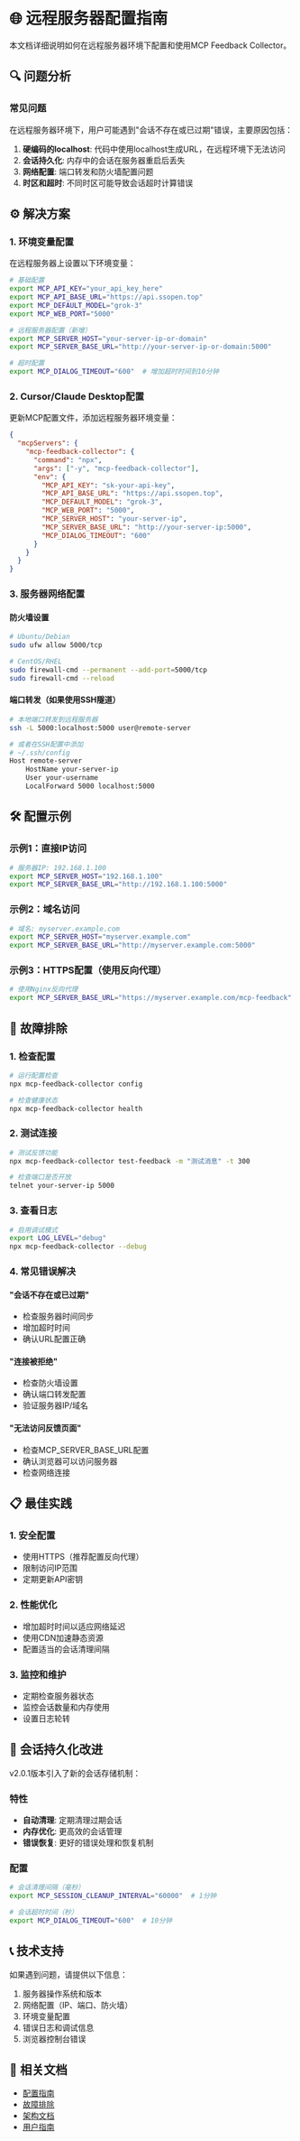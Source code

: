 # 🌐 远程服务器配置指南

本文档详细说明如何在远程服务器环境下配置和使用MCP Feedback Collector。

## 🔍 问题分析

### 常见问题
在远程服务器环境下，用户可能遇到"会话不存在或已过期"错误，主要原因包括：

1. **硬编码的localhost**: 代码中使用localhost生成URL，在远程环境下无法访问
2. **会话持久化**: 内存中的会话在服务器重启后丢失
3. **网络配置**: 端口转发和防火墙配置问题
4. **时区和超时**: 不同时区可能导致会话超时计算错误

## ⚙️ 解决方案

### 1. 环境变量配置

在远程服务器上设置以下环境变量：

```bash
# 基础配置
export MCP_API_KEY="your_api_key_here"
export MCP_API_BASE_URL="https://api.ssopen.top"
export MCP_DEFAULT_MODEL="grok-3"
export MCP_WEB_PORT="5000"

# 远程服务器配置（新增）
export MCP_SERVER_HOST="your-server-ip-or-domain"
export MCP_SERVER_BASE_URL="http://your-server-ip-or-domain:5000"

# 超时配置
export MCP_DIALOG_TIMEOUT="600"  # 增加超时时间到10分钟
```

### 2. Cursor/Claude Desktop配置

更新MCP配置文件，添加远程服务器环境变量：

```json
{
  "mcpServers": {
    "mcp-feedback-collector": {
      "command": "npx",
      "args": ["-y", "mcp-feedback-collector"],
      "env": {
        "MCP_API_KEY": "sk-your-api-key",
        "MCP_API_BASE_URL": "https://api.ssopen.top",
        "MCP_DEFAULT_MODEL": "grok-3",
        "MCP_WEB_PORT": "5000",
        "MCP_SERVER_HOST": "your-server-ip",
        "MCP_SERVER_BASE_URL": "http://your-server-ip:5000",
        "MCP_DIALOG_TIMEOUT": "600"
      }
    }
  }
}
```

### 3. 服务器网络配置

#### 防火墙设置
```bash
# Ubuntu/Debian
sudo ufw allow 5000/tcp

# CentOS/RHEL
sudo firewall-cmd --permanent --add-port=5000/tcp
sudo firewall-cmd --reload
```

#### 端口转发（如果使用SSH隧道）
```bash
# 本地端口转发到远程服务器
ssh -L 5000:localhost:5000 user@remote-server

# 或者在SSH配置中添加
# ~/.ssh/config
Host remote-server
    HostName your-server-ip
    User your-username
    LocalForward 5000 localhost:5000
```

## 🛠️ 配置示例

### 示例1：直接IP访问
```bash
# 服务器IP: 192.168.1.100
export MCP_SERVER_HOST="192.168.1.100"
export MCP_SERVER_BASE_URL="http://192.168.1.100:5000"
```

### 示例2：域名访问
```bash
# 域名: myserver.example.com
export MCP_SERVER_HOST="myserver.example.com"
export MCP_SERVER_BASE_URL="http://myserver.example.com:5000"
```

### 示例3：HTTPS配置（使用反向代理）
```bash
# 使用Nginx反向代理
export MCP_SERVER_BASE_URL="https://myserver.example.com/mcp-feedback"
```

## 🔧 故障排除

### 1. 检查配置
```bash
# 运行配置检查
npx mcp-feedback-collector config

# 检查健康状态
npx mcp-feedback-collector health
```

### 2. 测试连接
```bash
# 测试反馈功能
npx mcp-feedback-collector test-feedback -m "测试消息" -t 300

# 检查端口是否开放
telnet your-server-ip 5000
```

### 3. 查看日志
```bash
# 启用调试模式
export LOG_LEVEL="debug"
npx mcp-feedback-collector --debug
```

### 4. 常见错误解决

#### "会话不存在或已过期"
- 检查服务器时间同步
- 增加超时时间
- 确认URL配置正确

#### "连接被拒绝"
- 检查防火墙设置
- 确认端口转发配置
- 验证服务器IP/域名

#### "无法访问反馈页面"
- 检查MCP_SERVER_BASE_URL配置
- 确认浏览器可以访问服务器
- 检查网络连接

## 📋 最佳实践

### 1. 安全配置
- 使用HTTPS（推荐配置反向代理）
- 限制访问IP范围
- 定期更新API密钥

### 2. 性能优化
- 增加超时时间以适应网络延迟
- 使用CDN加速静态资源
- 配置适当的会话清理间隔

### 3. 监控和维护
- 定期检查服务器状态
- 监控会话数量和内存使用
- 设置日志轮转

## 🔄 会话持久化改进

v2.0.1版本引入了新的会话存储机制：

### 特性
- **自动清理**: 定期清理过期会话
- **内存优化**: 更高效的会话管理
- **错误恢复**: 更好的错误处理和恢复机制

### 配置
```bash
# 会话清理间隔（毫秒）
export MCP_SESSION_CLEANUP_INTERVAL="60000"  # 1分钟

# 会话超时时间（秒）
export MCP_DIALOG_TIMEOUT="600"  # 10分钟
```

## 📞 技术支持

如果遇到问题，请提供以下信息：

1. 服务器操作系统和版本
2. 网络配置（IP、端口、防火墙）
3. 环境变量配置
4. 错误日志和调试信息
5. 浏览器控制台错误

## 🔗 相关文档

- [配置指南](CONFIGURATION.md)
- [故障排除](TROUBLESHOOTING.md)
- [架构文档](ARCHITECTURE.md)
- [用户指南](USER_GUIDE.md)

